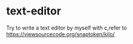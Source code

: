# text-editor
Try to write a text editor by myself with c,refer to https://viewsourcecode.org/snaptoken/kilo/
